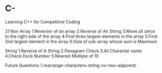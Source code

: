 # C-
Learning C++ for Competitive Coding

21 Nov 
Array
1.Reverser of an array 
2.Reverse of An String 
3.Move all zeros to the right side of the array 
4.Find three largest elements in the array
5.Find 2nd largest element in the array 
6.Size of sub-array whose sum is Maximum


String 
1.Reverse of A String 
2.Panagram Check 
3.All Character same
4.Check Duck Number 
5.Nearest Multiple of 10 



Future Questions 
1.rearrange-characters-string-no-two-adjacent/


